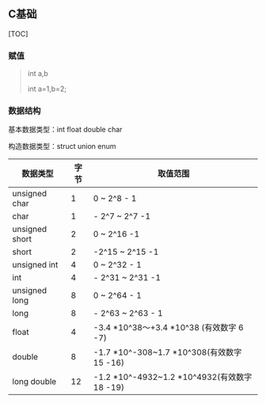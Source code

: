 ## C基础

[TOC]

### 赋值

> int a,b
>
> int a=1,b=2;



### 数据结构

基本数据类型：int	float	double	char	

构造数据类型：struct union enum



| 数据类型       | 字节 | 取值范围                                     |
| -------------- | ---- | -------------------------------------------- |
| unsigned char  | 1    | 0 ~ 2^8 - 1                                  |
| char           | 1    | - 2^7 ~ 2^7 -1                               |
| unsigned short | 2    | 0 ~ 2^16 -1                                  |
| short          | 2    | -2^15 ~ 2^15 -1                              |
| unsigned int   | 4    | 0 ~ 2^32 - 1                                 |
| int            | 4    | - 2^31 ~ 2^31 -1                             |
| unsigned long  | 8    | 0 ~ 2^64 - 1                                 |
| long           | 8    | - 2^63 ~ 2^63 - 1                            |
| float          | 4    | -3.4 *10^38～+3.4 *10^38 (有效数字 6 -7)     |
| double         | 8    | -1.7 *10^-308~1.7 *10^308(有效数字 15 -16)   |
| long double    | 12   | -1.2 *10^-4932~1.2 *10^4932(有效数字 18 -19) |





